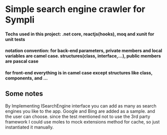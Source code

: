 # Simple search engine crawler for Sympli

#### Techs used in this project: .net core, reactjs(hooks), moq and xunit for unit tests

#### notation convention: for back-end parameters, private members and local variables are camel case. structures(class, interface,...), public members are pascal case
#### for front-end everything is in camel case except structures like class, components, and ...

## Some notes
By Implementing ISearchEngine interface you can add as many as search engines you like to the app. Google and Bing are added as a sample. and the user can choose.
since the test mentioned not to use the 3rd party framework I could use moles to mock extensions method for cache, so just instantiated it manually.
